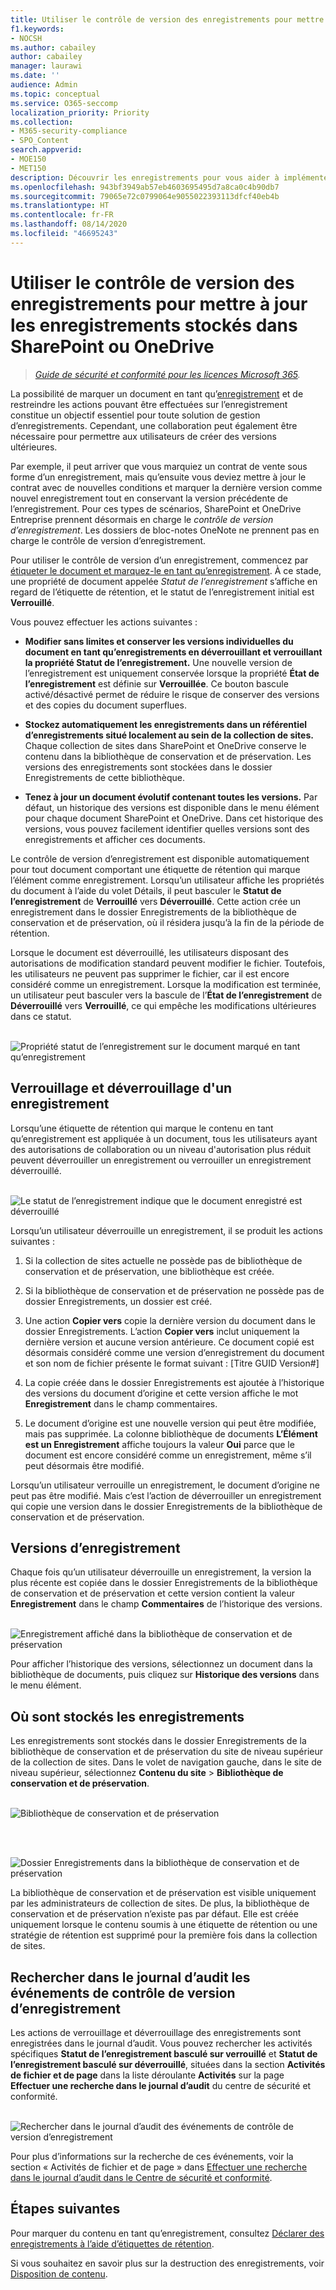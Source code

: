 ```yaml
---
title: Utiliser le contrôle de version des enregistrements pour mettre à jour les enregistrements stockés dans SharePoint ou OneDrive
f1.keywords:
- NOCSH
ms.author: cabailey
author: cabailey
manager: laurawi
ms.date: ''
audience: Admin
ms.topic: conceptual
ms.service: O365-seccomp
localization_priority: Priority
ms.collection:
- M365-security-compliance
- SPO_Content
search.appverid:
- MOE150
- MET150
description: Découvrir les enregistrements pour vous aider à implémenter une solution de gestion des enregistrements dans Microsoft 365.
ms.openlocfilehash: 943bf3949ab57eb4603695495d7a8ca0c4b90db7
ms.sourcegitcommit: 79065e72c0799064e9055022393113dfcf40eb4b
ms.translationtype: HT
ms.contentlocale: fr-FR
ms.lasthandoff: 08/14/2020
ms.locfileid: "46695243"
---
```

# <a name="use-record-versioning-to-update-records-stored-in-sharepoint-or-onedrive"></a>Utiliser le contrôle de version des enregistrements pour mettre à jour les enregistrements stockés dans SharePoint ou OneDrive

>*[Guide de sécurité et conformité pour les licences Microsoft 365](https://aka.ms/ComplianceSD).*

La possibilité de marquer un document en tant qu’[enregistrement](records.md) et de restreindre les actions pouvant être effectuées sur l’enregistrement constitue un objectif essentiel pour toute solution de gestion d’enregistrements. Cependant, une collaboration peut également être nécessaire pour permettre aux utilisateurs de créer des versions ultérieures.

Par exemple, il peut arriver que vous marquiez un contrat de vente sous forme d’un enregistrement, mais qu’ensuite vous deviez mettre à jour le contrat avec de nouvelles conditions et marquer la dernière version comme nouvel enregistrement tout en conservant la version précédente de l’enregistrement. Pour ces types de scénarios, SharePoint et OneDrive Entreprise prennent désormais en charge le *contrôle de version d’enregistrement*. Les dossiers de bloc-notes OneNote ne prennent pas en charge le contrôle de version d’enregistrement.

Pour utiliser le contrôle de version d’un enregistrement, commencez par [étiqueter le document et marquez-le en tant qu’enregistrement](declare-records.md). À ce stade, une propriété de document appelée *Statut de l’enregistrement* s’affiche en regard de l’étiquette de rétention, et le statut de l’enregistrement initial est **Verrouillé**. 

Vous pouvez effectuer les actions suivantes :

  - **Modifier sans limites et conserver les versions individuelles du document en tant qu’enregistrements en déverrouillant et verrouillant la propriété Statut de l’enregistrement.** Une nouvelle version de l’enregistrement est uniquement conservée lorsque la propriété **État de l’enregistrement** est définie sur **Verrouillée**. Ce bouton bascule activé/désactivé permet de réduire le risque de conserver des versions et des copies du document superflues.

  - **Stockez automatiquement les enregistrements dans un référentiel d’enregistrements situé localement au sein de la collection de sites.** Chaque collection de sites dans SharePoint et OneDrive conserve le contenu dans la bibliothèque de conservation et de préservation. Les versions des enregistrements sont stockées dans le dossier Enregistrements de cette bibliothèque.

  - **Tenez à jour un document évolutif contenant toutes les versions.** Par défaut, un historique des versions est disponible dans le menu élément pour chaque document SharePoint et OneDrive. Dans cet historique des versions, vous pouvez facilement identifier quelles versions sont des enregistrements et afficher ces documents.

Le contrôle de version d’enregistrement est disponible automatiquement pour tout document comportant une étiquette de rétention qui marque l’élément comme enregistrement. Lorsqu’un utilisateur affiche les propriétés du document à l’aide du volet Détails, il peut basculer le **Statut de l’enregistrement** de **Verrouillé** vers **Déverrouillé**. Cette action crée un enregistrement dans le dossier Enregistrements de la bibliothèque de conservation et de préservation, où il résidera jusqu’à la fin de la période de rétention. 

Lorsque le document est déverrouillé, les utilisateurs disposant des autorisations de modification standard peuvent modifier le fichier. Toutefois, les utilisateurs ne peuvent pas supprimer le fichier, car il est encore considéré comme un enregistrement. Lorsque la modification est terminée, un utilisateur peut basculer vers la bascule de l’**État de l’enregistrement** de **Déverrouillé** vers **Verrouillé**, ce qui empêche les modifications ultérieures dans ce statut.
<br/><br/>

![Propriété statut de l’enregistrement sur le document marqué en tant qu’enregistrement](../media/recordversioning8.png)

## <a name="locking-and-unlocking-a-record"></a>Verrouillage et déverrouillage d'un enregistrement

Lorsqu’une étiquette de rétention qui marque le contenu en tant qu’enregistrement est appliquée à un document, tous les utilisateurs ayant des autorisations de collaboration ou un niveau d'autorisation plus réduit peuvent déverrouiller un enregistrement ou verrouiller un enregistrement déverrouillé.
<br/><br/>

![Le statut de l’enregistrement indique que le document enregistré est déverrouillé](../media/recordversioning9.png)

Lorsqu’un utilisateur déverrouille un enregistrement, il se produit les actions suivantes :

1. Si la collection de sites actuelle ne possède pas de bibliothèque de conservation et de préservation, une bibliothèque est créée.

2. Si la bibliothèque de conservation et de préservation ne possède pas de dossier Enregistrements, un dossier est créé.

3. Une action **Copier vers** copie la dernière version du document dans le dossier Enregistrements. L’action **Copier vers** inclut uniquement la dernière version et aucune version antérieure. Ce document copié est désormais considéré comme une version d’enregistrement du document et son nom de fichier présente le format suivant : \[Titre GUID Version\#\]

4. La copie créée dans le dossier Enregistrements est ajoutée à l’historique des versions du document d’origine et cette version affiche le mot **Enregistrement** dans le champ commentaires.

5. Le document d’origine est une nouvelle version qui peut être modifiée, mais pas supprimée. La colonne bibliothèque de documents **L’Élément est un Enregistrement** affiche toujours la valeur **Oui** parce que le document est encore considéré comme un enregistrement, même s’il peut désormais être modifié.

Lorsqu’un utilisateur verrouille un enregistrement, le document d’origine ne peut pas être modifié. Mais c’est l’action de déverrouiller un enregistrement qui copie une version dans le dossier Enregistrements de la bibliothèque de conservation et de préservation.

## <a name="record-versions"></a>Versions d’enregistrement

Chaque fois qu’un utilisateur déverrouille un enregistrement, la version la plus récente est copiée dans le dossier Enregistrements de la bibliothèque de conservation et de préservation et cette version contient la valeur **Enregistrement** dans le champ **Commentaires** de l’historique des versions.
<br/><br/>

![Enregistrement affiché dans la bibliothèque de conservation et de préservation](../media/recordversioning10.png)

Pour afficher l’historique des versions, sélectionnez un document dans la bibliothèque de documents, puis cliquez sur **Historique des versions** dans le menu élément.

## <a name="where-records-are-stored"></a>Où sont stockés les enregistrements

Les enregistrements sont stockés dans le dossier Enregistrements de la bibliothèque de conservation et de préservation du site de niveau supérieur de la collection de sites. Dans le volet de navigation gauche, dans le site de niveau supérieur, sélectionnez **Contenu du site** \> **Bibliothèque de conservation et de préservation**.
<br/><br/>

![Bibliothèque de conservation et de préservation](../media/recordversioning11.png)

<br/><br/>

![Dossier Enregistrements dans la bibliothèque de conservation et de préservation](../media/recordversioning12.png)

La bibliothèque de conservation et de préservation est visible uniquement par les administrateurs de collection de sites. De plus, la bibliothèque de conservation et de préservation n’existe pas par défaut. Elle est créée uniquement lorsque le contenu soumis à une étiquette de rétention ou une stratégie de rétention est supprimé pour la première fois dans la collection de sites.

## <a name="searching-the-audit-log-for-record-versioning-events"></a>Rechercher dans le journal d’audit les événements de contrôle de version d’enregistrement

Les actions de verrouillage et déverrouillage des enregistrements sont enregistrées dans le journal d’audit. Vous pouvez rechercher les activités spécifiques **Statut de l’enregistrement basculé sur verrouillé** et **Statut de l’enregistrement basculé sur déverrouillé**, situées dans la section **Activités de fichier et de page** dans la liste déroulante **Activités** sur la page **Effectuer une recherche dans le journal d’audit** du centre de sécurité et conformité.
<br/><br/>

![Rechercher dans le journal d’audit des événements de contrôle de version d’enregistrement](../media/recordversioning13.png)

Pour plus d’informations sur la recherche de ces événements, voir la section « Activités de fichier et de page » dans [Effectuer une recherche dans le journal d’audit dans le Centre de sécurité et conformité](search-the-audit-log-in-security-and-compliance.md#file-and-page-activities).

## <a name="next-steps"></a>Étapes suivantes

Pour marquer du contenu en tant qu’enregistrement, consultez [Déclarer des enregistrements à l’aide d’étiquettes de rétention](declare-records.md).

Si vous souhaitez en savoir plus sur la destruction des enregistrements, voir [Disposition de contenu](disposition.md).
